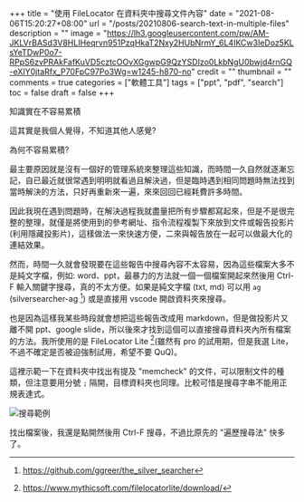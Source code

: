 +++
title = "使用 FileLocator 在資料夾中搜尋文件內容"
date = "2021-08-06T15:20:27+08:00"
url = "/posts/20210806-search-text-in-multiple-files"
description = ""
image = "https://lh3.googleusercontent.com/pw/AM-JKLVrBASd3V8HLIHeqrvn951PzqHkaT2Nxy2HUbNrmY_6L4IKCw3IeDoz5KLsYeTDwP0o7-RPpS6zvPRAkFafKuVD5cztcOOvXGgwpG9QzYSDIzo0LkbNgU0bwjd4rnGQ-eXIY0jtaRfx_P70FpC97Po3Wg=w1245-h870-no"
credit = ""
thumbnail = ""
comments = true
categories = ["軟體工具"]
tags = ["ppt", "pdf", "search"]
toc = false
draft = false
+++
<!-- https://drive.google.com/uc?export=view&id= -->

知識實在不容易累積

<!--more-->

這其實是我個人覺得，不知道其他人感覺?

為何不容易累積?

最主要原因就是沒有一個好的管理系統來整理這些知識，而時間一久自然就逐漸忘記，自已最近就很常遇到明明就看過且解決過，但是臨時遇到相同問題時無法找到當時解決的方法，只好再重新來一遍，來來回回已經耗費許多時間。

因此我現在遇到問題時，在解決過程我就盡量把所有步驟都寫起來，但是不是很完整的整理，就僅是將使用到的參考網址、指令流程複製下來放到文件或報告投影片 (利用隱藏投影片)，這樣做法一來快速方便，二來與報告放在一起可以做最大化的連結效果。

然而，時間一久就會發現要在這些報告中搜尋內容不太容易，因為這些檔案大多不是純文字檔，例如: word、ppt，最暴力的方法就一個一個檔案開起來然後用 Ctrl-F 輸入關鍵字搜尋，真的不太方便。如果是純文字檔 (txt, md) 可以用 `ag` (silversearcher-ag [^ag]) 或是直接用 vscode 開啟資料夾來搜尋。

[^ag]: https://github.com/ggreer/the_silver_searcher

也是因為這樣我某些時段就會想把這些報告改成用 markdown，但是做投影片又離不開 ppt、google slide，所以後來才找到這個可以直接搜尋資料夾內所有檔案的方法。我所使用的是 FileLocator Lite [^li](雖然有 pro 的試用期，但是我選 Lite，不過不確定是否被迫強制試用，希望不要 QuQ)。

[^li]: https://www.mythicsoft.com/filelocatorlite/download/

這裡示範一下在資料夾中找出有提及 "memcheck" 的文件，可以限制文件的種類，但注意要用分號 `;` 隔開，目標資料夾也同理。比較可惜是搜尋字串不能用正規表達式。

![搜尋範例](https://lh3.googleusercontent.com/pw/AM-JKLVrBASd3V8HLIHeqrvn951PzqHkaT2Nxy2HUbNrmY_6L4IKCw3IeDoz5KLsYeTDwP0o7-RPpS6zvPRAkFafKuVD5cztcOOvXGgwpG9QzYSDIzo0LkbNgU0bwjd4rnGQ-eXIY0jtaRfx_P70FpC97Po3Wg=w1245-h870-no)

找出檔案後，我還是點開然後用 Ctrl-F 搜尋，不過比原先的 "遍歷搜尋法" 快多了。